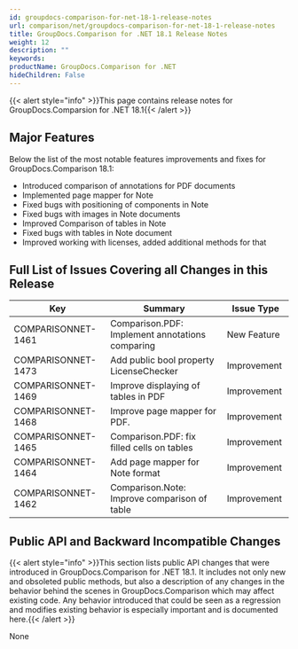 ```yaml
---
id: groupdocs-comparison-for-net-18-1-release-notes
url: comparison/net/groupdocs-comparison-for-net-18-1-release-notes
title: GroupDocs.Comparison for .NET 18.1 Release Notes
weight: 12
description: ""
keywords: 
productName: GroupDocs.Comparison for .NET
hideChildren: False
---
```

{{< alert style="info" >}}This page contains release notes for GroupDocs.Comparsion for .NET 18.1{{< /alert >}}

## Major Features

Below the list of the most notable features improvements and fixes for GroupDocs.Comparison 18.1:

*   Introduced comparison of annotations for PDF documents
*   Implemented page mapper for Note
*   Fixed bugs with positioning of components in Note
*   Fixed bugs with images in Note documents
*   Improved Comparison of tables in Note
*   Fixed bugs with tables in Note document
*   Improved working with licenses, added additional methods for that

## Full List of Issues Covering all Changes in this Release

| Key | Summary | Issue Type |
| --- | --- | --- |
| COMPARISONNET-1461 | Comparison.PDF: Implement annotations comparing | New Feature |
| COMPARISONNET-1473 | Add public bool property LicenseChecker | Improvement |
| COMPARISONNET-1469 | Improve displaying of tables in PDF | Improvement |
| COMPARISONNET-1468 | Improve page mapper for PDF. | Improvement |
| COMPARISONNET-1465 | Comparison.PDF: fix filled cells on tables | Improvement |
| COMPARISONNET-1464 | Add page mapper for Note format | Improvement |
| COMPARISONNET-1462 | Comparison.Note: Improve comparison of table | Improvement  |

## Public API and Backward Incompatible Changes

{{< alert style="info" >}}This section lists public API changes that were introduced in GroupDocs.Comparison for .NET 18.1. It includes not only new and obsoleted public methods, but also a description of any changes in the behavior behind the scenes in GroupDocs.Comparison which may affect existing code. Any behavior introduced that could be seen as a regression and modifies existing behavior is especially important and is documented here.{{< /alert >}}

None
